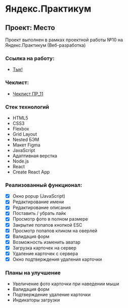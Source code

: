 # Яндекс.Практикум

## Проект: Место
Проект выполнен в рамках проектной работы №10 на Яндекс.Практикум (Веб-разработка)

### Ссылка на работу:

* [Тык!](https://rodzy28.github.io/mesto-react/)

### Чеклист:

* [Чеклист ПР_11](https://code.s3.yandex.net/web-developer/checklists-pdf/new-program/checklist-11.pdf)

### Стек технологий
- HTML5
- CSS3
- Flexbox
- Grid Layout
- Nested БЭМ
- Макет Figma
- JavaScript
- Адаптивная верстка
- Node.js
- React
- Create React App

### Реализованный функционал:
- [X] Окно popup (JavaScript)
- [X] Редактирование имени
- [X] Редактирование описания
- [X] Поставить / убрать лайк
- [X] Просмотр фото в полном размере
- [X] Закрытие попапов кнопкой ESC
- [X] Просмотр попапов кликом на оверлей
- [X] Валидация форм
- [X] Возможность изменить аватар
- [X] Загрузка карточек на сервер
- [X] Удаление карточек с сервера
- [X] Окно подтверждения удаления карточки

### Планы на улучшение
- Увеличение фото карточки при наведении мыши
- Валидация форм
- Подтверждение удаление карточки
- Индикаторы загрузки
